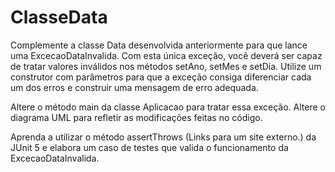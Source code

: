 # ClasseData


Complemente a classe Data desenvolvida anteriormente para que lance uma ExcecaoDataInvalida. Com esta única exceção, você deverá ser capaz de tratar valores inválidos nos métodos setAno, setMes e setDia. Utilize um construtor com parâmetros para que a exceção consiga diferenciar cada um dos erros e construir uma mensagem de erro adequada.

Altere o método main da classe Aplicacao para tratar essa exceção. Altere o diagrama UML para refletir as modificações feitas no código.

Aprenda a utilizar o método assertThrows (Links para um site externo.) da JUnit 5 e elabora um caso de testes que valida o funcionamento da ExcecaoDataInvalida.

